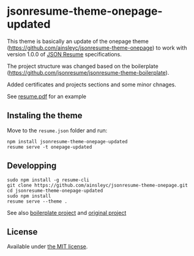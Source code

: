 # jsonresume-theme-onepage-updated

This theme is basically an update of the onepage theme (https://github.com/ainsleyc/jsonresume-theme-onepage) to work with version 1.0.0 of [JSON Resume](http://jsonresume.org/) specifications.

The project structure was changed based on the boilerplate (https://github.com/jsonresume/jsonresume-theme-boilerplate).

Added certificates and projects sections and some minor chnages.

See <a href="/resume.pdf" download="">resume.pdf</a> for an example

## Instaling the theme

Move to the `resume.json` folder and run:

```
npm install jsonresume-theme-onepage-updated
resume serve -t onepage-updated
```

## Developping

```
sudo npm install -g resume-cli
git clone https://github.com/ainsleyc/jsonresume-theme-onepage.git
cd jsonresume-theme-onepage-updated
sudo npm install
resume serve --theme .
```

See also [boilerplate project](https://github.com/jsonresume/jsonresume-theme-boilerplate) and [original project](https://github.com/ainsleyc/jsonresume-theme-onepage)

## License

Available under [the MIT license](http://mths.be/mit).
